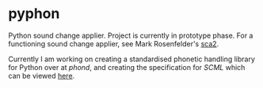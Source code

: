 # pyphon
Python sound change applier. Project is currently in prototype phase. For a functioning sound change applier, see Mark Rosenfelder's [sca2](https://www.zompist.com/sca2.html).

Currently I am working on creating a standardised phonetic handling library for Python over at *phond*, and creating the specification for *SCML* which can be viewed [here](https://github.com/fsbayer/pyphon/wiki/SCML-(Sound-Change-Markup-Language)).